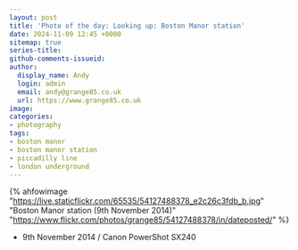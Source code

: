 ```yaml
---
layout: post
title: 'Photo of the day: Looking up: Boston Manor station'
date: 2024-11-09 12:45 +0000
sitemap: true
series-title:
github-comments-issueid:
author:
  display_name: Andy
  login: admin
  email: andy@grange85.co.uk
  url: https://www.grange85.co.uk
image:
categories:
- photography
tags:
- boston manor
- boston manor station
- piccadilly line
- london underground
---
```

{% ahfowimage "https://live.staticflickr.com/65535/54127488378_e2c26c3fdb_b.jpg" "Boston Manor station (9th November 2014)" "https://www.flickr.com/photos/grange85/54127488378/in/dateposted/" %}

- 9th November 2014 / Canon PowerShot SX240
